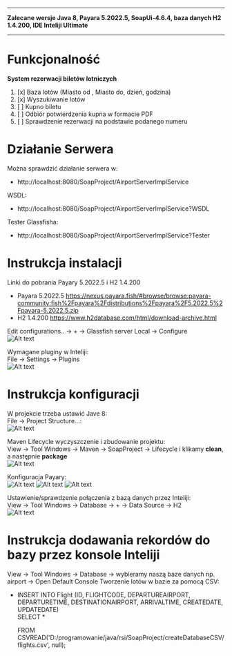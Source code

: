 ___
**Zalecane wersje Java 8, Payara 5.2022.5, SoapUi-4.6.4, baza danych H2 1.4.200, IDE Inteliji Ultimate**
___
# Funkcjonalność

**System rezerwacji biletów lotniczych**
1) [x] Baza lotów (Miasto od , Miasto do, dzień, godzina)
2) [x] Wyszukiwanie lotów
3) [ ] Kupno biletu
4) [ ] Odbiór potwierdzenia kupna w formacie PDF
5) [ ] Sprawdzenie rezerwacji na podstawie podanego numeru

# Działanie Serwera
Można sprawdzić działanie serwera w:  
- http://localhost:8080/SoapProject/AirportServerImplService

WSDL:  
- http://localhost:8080/SoapProject/AirportServerImplService?WSDL

Tester Glassfisha:  
- http://localhost:8080/SoapProject/AirportServerImplService?Tester

# Instrukcja instalacji
Linki do pobrania Payary 5.2022.5 i H2 1.4.200
- Payara 5.2022.5 https://nexus.payara.fish/#browse/browse:payara-community:fish%2Fpayara%2Fdistributions%2Fpayara%2F5.2022.5%2Fpayara-5.2022.5.zip
- H2 1.4.200 https://www.h2database.com/html/download-archive.html

Edit configurations.. -> + -> Glassfish server Local -> Configure          
![Alt text](screens/ustawienieServeraPayarawInteliji.png?raw=true "ustawienie Servera Payara w Inteliji.png")

Wymagane pluginy w Inteliji:       
File -> Settings -> Plugins          
![Alt text](screens/plugins.jpg?raw=true "Pluginy")

# Instrukcja konfiguracji
W projekcie trzeba ustawić Jave 8:       
File -> Project Structure...:       
![Alt text](screens/projectStructure.png?raw=true "Project Structure")

Maven Lifecycle wyczyszczenie i zbudowanie projektu:         
View -> Tool Windows -> Maven -> SoapProject -> Lifecycle i klikamy **clean**, a następnie **package**          
![Alt text](screens/maven.jpg?raw=true "Pluginy")

Konfiguracja Payary:          
![Alt text](screens/payaraConfigurationCz1.png?raw=true "Payara cz.1")
![Alt text](screens/payaraConfigurationCz2.png?raw=true "Payara cz.2")
![Alt text](screens/payaraConfigurationCz3.png?raw=true "Payara cz.3")

Ustawienie/sprawdzenie połączenia z bazą danych przez Inteliji:       
View -> Tool Windows -> Database -> + -> Data Source -> H2       
![Alt text](screens/ustawienaPolaczeniaBazyWInteliji.png?raw=true "Polaczenie z baza danych przez Inteliji")

# Instrukcja dodawania rekordów do bazy przez konsole Inteliji
View -> Tool Windows -> Database -> wybieramy naszą baze danych np. airport -> Open Default Console
Tworzenie lotów w bazie za pomocą CSV:
   - INSERT INTO Flight (ID, FLIGHTCODE, DEPARTUREAIRPORT, DEPARTURETIME, DESTINATIONAIRPORT, ARRIVALTIME, CREATEDATE, UPDATEDATE)      
     SELECT *

     FROM CSVREAD('D:/programowanie/java/rsi/SoapProject/createDatabaseCSV/flights.csv', null);

